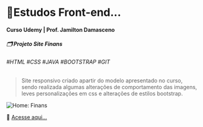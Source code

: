 # 🚀Estudos Front-end...
#### Curso Udemy | Prof. Jamilton Damasceno

##### 🗂 **Projeto Site Finans** 
###### #HTML #CSS #JAVA #BOOTSTRAP #GIT

> Site responsivo criado apartir do modelo apresentado no curso, sendo realizada algumas alterações de comportamento das imagens, leves personalizações em css e alterações de estilos bootstrap.

![Home: Finans](https://i.imgur.com/t2WW1po.png")

🔗 [Acesse aqui...](http://https://finansjcs.000webhostapp.com/ "Acesse aqui...")
